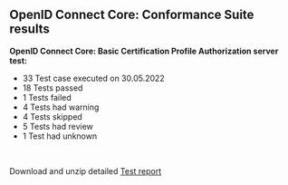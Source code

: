 ## OpenID Connect Core: Conformance Suite results

**OpenID Connect Core: Basic Certification Profile Authorization server test:**<br>
 - 33 Test case executed on 30.05.2022<br>
 - 18 Tests passed<br>
 -  1 Tests failed<br>
 -  4 Tests had warning<br>
 -  4 Tests skipped<br>
 -  5 Tests had review<br>
 -  1 Test had unknown<br>
<br>

Download and unzip detailed <a href="https://gitlab.com/gaia-x/data-infrastructure-federation-services/authenticationauthorization/-/raw/main/doc/verify/auth/Reports_30_05_2022/30_05_2022.zip?inline=false">Test report</a>
